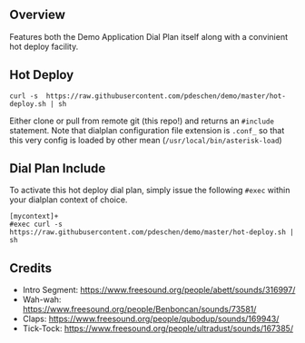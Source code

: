 ## Overview 

Features both the Demo Application Dial Plan itself along with a convinient hot deploy
facility.

## Hot Deploy

`curl -s  https://raw.githubusercontent.com/pdeschen/demo/master/hot-deploy.sh | sh`

Either clone or pull from remote git (this repo!) and returns an `#include` statement.
Note that dialplan configuration file extension is `.conf_` so that this very config
is loaded by other mean (`/usr/local/bin/asterisk-load`)

## Dial Plan Include

To activate this hot deploy dial plan, simply issue the following `#exec` within your
dialplan context of choice.

```
[mycontext]+
#exec curl -s  https://raw.githubusercontent.com/pdeschen/demo/master/hot-deploy.sh | sh
```

## Credits

+ Intro Segment: https://www.freesound.org/people/abett/sounds/316997/
+ Wah-wah: https://www.freesound.org/people/Benboncan/sounds/73581/
+ Claps: https://www.freesound.org/people/qubodup/sounds/169943/
+ Tick-Tock: https://www.freesound.org/people/ultradust/sounds/167385/

